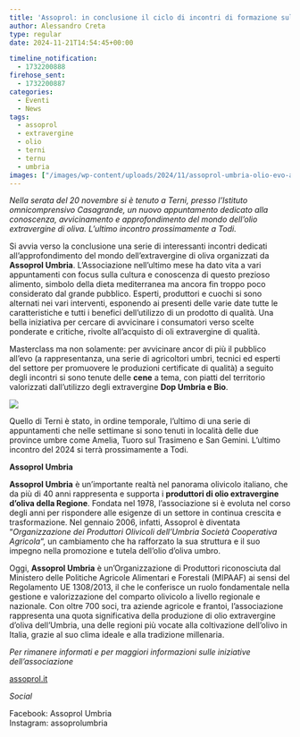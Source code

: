 ```yaml
---
title: 'Assoprol: in conclusione il ciclo di incontri di formazione sull’olio evo'
author: Alessandro Creta
type: regular
date: 2024-11-21T14:54:45+00:00

timeline_notification:
  - 1732200888
firehose_sent:
  - 1732200887
categories:
  - Eventi
  - News
tags:
  - assoprol
  - extravergine
  - olio
  - terni
  - ternu
  - umbria
images: ["/images/wp-content/uploads/2024/11/assoprol-umbria-olio-evo-alessandro-creta.webp"]
---
```

_Nella serata del 20 novembre si è tenuto a Terni, presso l&#8217;Istituto omnicomprensivo Casagrande, un nuovo appuntamento dedicato alla conoscenza, avvicinamento e approfondimento del mondo dell&#8217;olio extravergine di oliva._ _L&#8217;ultimo incontro prossimamente a Todi._

Si avvia verso la conclusione una serie di interessanti incontri dedicati all&#8217;approfondimento del mondo dell&#8217;extravergine di oliva organizzati da **Assoprol Umbria**. L&#8217;Associazione nell&#8217;ultimo mese ha dato vita a vari appuntamenti con focus sulla cultura e conoscenza di questo prezioso alimento, simbolo della dieta mediterranea ma ancora fin troppo poco considerato dal grande pubblico. Esperti, produttori e cuochi si sono alternati nei vari interventi, esponendo ai presenti delle varie date tutte le caratteristiche e tutti i benefici dell&#8217;utilizzo di un prodotto di qualità. Una bella iniziativa per cercare di avvicinare i consumatori verso scelte ponderate e critiche, rivolte all&#8217;acquisto di oli extravergine di qualità.

Masterclass ma non solamente: per avvicinare ancor di più il pubblico all&#8217;evo (a rappresentanza, una serie di agricoltori umbri, tecnici ed esperti del settore per promuovere le produzioni certificate di qualità) a seguito degli incontri si sono tenute delle **cene** a tema, con piatti del territorio valorizzati dall&#8217;utilizzo degli extravergine **Dop Umbria e Bio**.

![](/images/wp-content/uploads/2024/11/olio-evo-oliva-umbria-assoprol-alessandro-creta.webp)
 

Quello di Terni è stato, in ordine temporale, l&#8217;ultimo di una serie di appuntamenti che nelle settimane si sono tenuti in località delle due province umbre come Amelia, Tuoro sul Trasimeno e San Gemini. L&#8217;ultimo incontro del 2024 si terrà prossimamente a Todi.

**Assoprol Umbria**

**Assoprol Umbria** è un&#8217;importante realtà nel panorama olivicolo italiano, che da più di 40 anni rappresenta e supporta i **produttori di olio extravergine d&#8217;oliva della Regione**. Fondata nel 1978, l&#8217;associazione si è evoluta nel corso degli anni per rispondere alle esigenze di un settore in continua crescita e trasformazione. Nel gennaio 2006, infatti, Assoprol è diventata &#8220;_Organizzazione dei Produttori Olivicoli dell’Umbria Società Cooperativa Agricola_&#8220;, un cambiamento che ha rafforzato la sua struttura e il suo impegno nella promozione e tutela dell&#8217;olio d&#8217;oliva umbro.

Oggi, **Assoprol Umbria** è un’Organizzazione di Produttori riconosciuta dal Ministero delle Politiche Agricole Alimentari e Forestali (MIPAAF) ai sensi del Regolamento UE 1308/2013, il che le conferisce un ruolo fondamentale nella gestione e valorizzazione del comparto olivicolo a livello regionale e nazionale. Con oltre 700 soci, tra aziende agricole e frantoi, l’associazione rappresenta una quota significativa della produzione di olio extravergine d&#8217;oliva dell’Umbria, una delle regioni più vocate alla coltivazione dell&#8217;olivo in Italia, grazie al suo clima ideale e alla tradizione millenaria.

_Per rimanere informati e per maggiori informazioni sulle iniziative dell&#8217;associazione_

<a href="https://assoprol.it" target="_blank" rel="noreferrer noopener">assoprol.it</a>

_Social&nbsp;_

Facebook: Assoprol Umbria  
Instagram: assoprolumbria